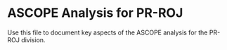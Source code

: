 # ASCOPE Analysis for PR-ROJ

Use this file to document key aspects of the ASCOPE analysis for the PR-ROJ division.

